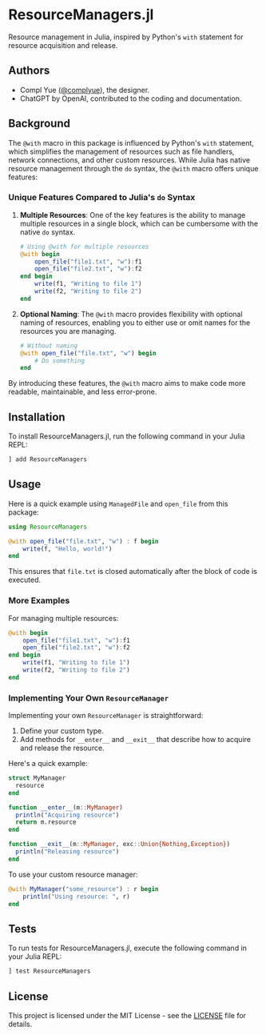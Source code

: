 # ResourceManagers.jl

Resource management in Julia, inspired by Python's `with` statement for resource acquisition and release.

## Authors

- Compl Yue ([@complyue](https://github.com/complyue)), the designer.
- ChatGPT by OpenAI, contributed to the coding and documentation.

## Background

The `@with` macro in this package is influenced by Python's `with` statement, which simplifies the management of resources such as file handlers, network connections, and other custom resources. While Julia has native resource management through the `do` syntax, the `@with` macro offers unique features:

### Unique Features Compared to Julia's `do` Syntax

1. **Multiple Resources**: One of the key features is the ability to manage multiple resources in a single block, which can be cumbersome with the native `do` syntax.

   ```julia
   # Using @with for multiple resources
   @with begin
       open_file("file1.txt", "w"):f1
       open_file("file2.txt", "w"):f2
   end begin
       write(f1, "Writing to file 1")
       write(f2, "Writing to file 2")
   end
   ```

2. **Optional Naming**: The `@with` macro provides flexibility with optional naming of resources, enabling you to either use or omit names for the resources you are managing.

   ```julia
   # Without naming
   @with open_file("file.txt", "w") begin
       # Do something
   end
   ```

By introducing these features, the `@with` macro aims to make code more readable, maintainable, and less error-prone.

## Installation

To install ResourceManagers.jl, run the following command in your Julia REPL:

```julia
] add ResourceManagers
```

## Usage

Here is a quick example using `ManagedFile` and `open_file` from this package:

```julia
using ResourceManagers

@with open_file("file.txt", "w") : f begin
    write(f, "Hello, world!")
end
```

This ensures that `file.txt` is closed automatically after the block of code is executed.

### More Examples

For managing multiple resources:

```julia
@with begin
    open_file("file1.txt", "w"):f1
    open_file("file2.txt", "w"):f2
end begin
    write(f1, "Writing to file 1")
    write(f2, "Writing to file 2")
end
```

### Implementing Your Own `ResourceManager`

Implementing your own `ResourceManager` is straightforward:

1. Define your custom type.
2. Add methods for `__enter__` and `__exit__` that describe how to acquire and release the resource.

Here's a quick example:

```julia
struct MyManager
  resource
end

function __enter__(m::MyManager)
  println("Acquiring resource")
  return m.resource
end

function __exit__(m::MyManager, exc::Union{Nothing,Exception})
  println("Releasing resource")
end
```

To use your custom resource manager:

```julia
@with MyManager("some_resource") : r begin
    println("Using resource: ", r)
end
```

## Tests

To run tests for ResourceManagers.jl, execute the following command in your Julia REPL:

```julia
] test ResourceManagers
```

## License

This project is licensed under the MIT License - see the [LICENSE](LICENSE) file for details.
